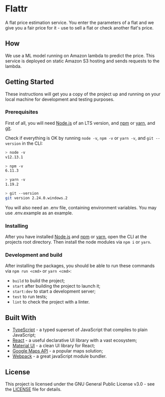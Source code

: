 # Flattr

A flat price estimation service.
You enter the parameters of a flat and we give you a fair price for it - use to sell a flat or check another flat's price.

## How

We use a ML model running on Amazon lambda to predict the price.
This service is deployed on static Amazon S3 hosting and sends requests to the lambda.

## Getting Started

These instructions will get you a copy of the project up and running on your local machine for development and testing purposes.

### Prerequisites

First of all, you will need [Node.js](https://nodejs.org) of an LTS version, and [npm](https://www.npmjs.com/) or [yarn](https://yarnpkg.com/lang/en/), and [git](https://git-scm.com/downloads).

Check if everything is OK by running `node -v`, `npm -v` or `yarn -v`, and `git --version` in the CLI:

```bash
> node -v
v12.13.1
```

```bash
> npm -v
6.11.3
```

```bash
> yarn -v
1.19.2
```

```bash
> git --version
git version 2.24.0.windows.2
```

You will also need an .env file, containing environment variables. You may use .env.example as an example.

### Installing

After you have installed [Node.js](https://nodejs.org) and [npm](https://www.npmjs.com/) or [yarn](https://yarnpkg.com/lang/en/), open the CLI at the projects root directory. Then install the node modules via `npm i` or `yarn`.

### Development and build

After installing the packages, you should be able to run these commands via `npm run <cmd>` or `yarn <cmd>`:

- `build` to build the project;
- `start` after building the project to launch it;
- `start:dev` to start a development server;
- `test` to run tests;
- `lint` to check the project with a linter.

## Built With

- [TypeScript](https://www.typescriptlang.org/) - a typed superset of JavaScript that compiles to plain JavaScript;
- [React](https://reactjs.org/) - a useful declarative UI library with a vast ecosystem;
- [Material UI](https://material-ui.com/) - a clean UI library for React;
- [Google Maps API](https://developers.google.com/maps/documentation/javascript) - a popular maps solution;
- [Webpack](https://webpack.js.org/) - a great javaScript module bundler.

## License

This project is licensed under the GNU General Public License v3.0 - see the [LICENSE](LICENSE) file for details.
